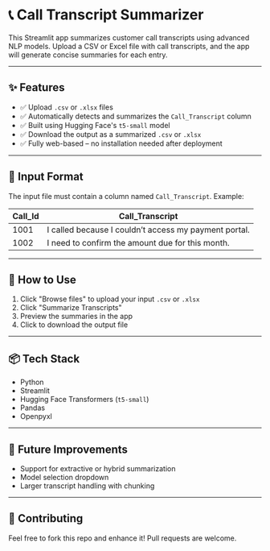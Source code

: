 # 📞 Call Transcript Summarizer

This Streamlit app summarizes customer call transcripts using advanced NLP models. Upload a CSV or Excel file with call transcripts, and the app will generate concise summaries for each entry.

---

## ✨ Features

- ✅ Upload `.csv` or `.xlsx` files
- ✅ Automatically detects and summarizes the `Call_Transcript` column
- ✅ Built using Hugging Face's `t5-small` model
- ✅ Download the output as a summarized `.csv` or `.xlsx`
- ✅ Fully web-based – no installation needed after deployment

---

## 🧾 Input Format

The input file must contain a column named `Call_Transcript`. Example:

| Call_Id | Call_Transcript                                        |
|---------|--------------------------------------------------------|
| 1001    | I called because I couldn’t access my payment portal.  |
| 1002    | I need to confirm the amount due for this month.       |

---

## 🚀 How to Use

1. Click "Browse files" to upload your input `.csv` or `.xlsx`
2. Click "Summarize Transcripts"
3. Preview the summaries in the app
4. Click to download the output file

---

## 📦 Tech Stack

- Python
- Streamlit
- Hugging Face Transformers (`t5-small`)
- Pandas
- Openpyxl

---

## 🧠 Future Improvements

- Support for extractive or hybrid summarization
- Model selection dropdown
- Larger transcript handling with chunking

---

## 🤝 Contributing

Feel free to fork this repo and enhance it! Pull requests are welcome.


